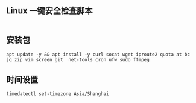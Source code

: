 ## Linux 一键安全检查脚本

```

```

## 安装包

```
apt update -y && apt install -y curl socat wget iproute2 quota at bc jq zip vim screen git  net-tools cron ufw sudo ffmpeg
```



## 时间设置
```
timedatectl set-timezone Asia/Shanghai
```

